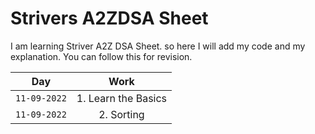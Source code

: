 # Strivers A2ZDSA Sheet
I am learning Striver A2Z DSA Sheet. so here I will add my code and my explanation. You can follow this for revision. 

|Day|Work|
|:--------:|:--------:|
|```11-09-2022```|1. Learn the Basics |
|```11-09-2022```|2. Sorting |
